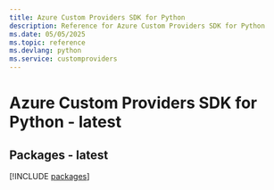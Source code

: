 ```yaml
---
title: Azure Custom Providers SDK for Python
description: Reference for Azure Custom Providers SDK for Python
ms.date: 05/05/2025
ms.topic: reference
ms.devlang: python
ms.service: customproviders
---
```

# Azure Custom Providers SDK for Python - latest
## Packages - latest
[!INCLUDE [packages](custom-providers-index.md)]